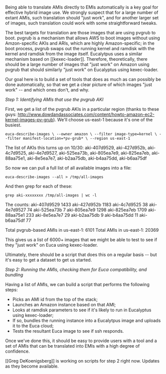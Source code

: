 Being able to translate AMIs directly to EMIs automatically is a key goal for effective hybrid image use.  We strongly suspect that for a large number of extant AMIs, such translation should "just work", and for another larger set of images, such translation could work with some straightforward tweaks.

The best targets for translation are those images that are using pvgrub to boot.  pvgrub is a mechanism that allows AWS to boot images without using Amzon-specific AKIs and ARIs, which are highly Amazon-specific; in the boot process, pvgrub swaps out the running kernel and ramdisk with the kernel and ramdisk from the image itself.  Eucalytpus uses a similar mechanism based on [[kexec-loader]].  Therefore, theoretically, there should be a large number of images that "just work" on Amazon using pvgrub that should similarly "just work" on Eucalyptus using kexec-loader.

Our goal here is to build a set of tools that does as much as can possibly be done automatically, so that we get a clear picture of which images "just work" -- and which ones don't, and why.

*Step 1: Identifying AMIs that use the pvgrub AKI* 

First, we get a list of the pvgrub AKIs in a particular region (thanks to these guys: http://www.dowdandassociates.com/content/howto-amazon-ec2-kernel-images-pv-grub).  We'll choose us-east-1 because it's one of the busiest.

`euca-describe-images \
--owner amazon \
--filter image-type=kernel \
--filter manifest-location=*pv-grub* \
--region us-east-1`

The list of AKIs this turns up on 10/30: aki-407d9529, aki-427d952b, aki-4c7d9525, aki-4e7d9527, aki-525ea73b, aki-805ea7e9, aki-825ea7eb, aki-88aa75e1, aki-8e5ea7e7, aki-b2aa75db, aki-b4aa75dd, aki-b6aa75df

So now we can pull a full list of all available images into a file:

`euca-describe-images --all > /tmp/all-images`

And then grep for each of these:

`grep aki-xxxxxxxx /tmp/all-images | wc -l`

The counts:
aki-407d9529 1433
aki-427d952b 1183
aki-4c7d9525 38
aki-4e7d9527 74
aki-525ea73b 7
aki-805ea7e9 1298
aki-825ea7eb 1709
aki-88aa75e1 233
aki-8e5ea7e7 29
aki-b2aa75db 9
aki-b4aa75dd 11
aki-b6aa75df 77

Total pvgrub-based AMIs in us-east-1: 6101
Total AMIs in us-east-1: 20369 

This gives us a list of 6000+ images that we might be able to test to see if they "just work" on Euca using kexec-loader.

Ultimately, there should be a script that does this on a regular basis -- but it's easy to get a dataset to get us started.

*Step 2: Running the AMIs, checking them for Euca compatibility, and bundling* 

Having a list of AMIs, we can build a script that performs the following steps:

* Picks an AMI id from the top of the stack;
* Launches an Amazon instance based on that AMI;
* Looks at ramdisk parameters to see if it's likely to run in Eucalyptus using kexec-loader;
* If so, bundles the running instance into a Eucalytpus image and uploads it to the Euca cloud;
* Tests the resultant Euca image to see if ssh responds.

Once we've done this, it should be easy to provide users with a tool and a set of AMIs that can be
translated into EMIs with a high degree of confidence.

[[Greg DeKoenigsberg]] is working on scripts for step 2 right now.  Updates as they become available.
